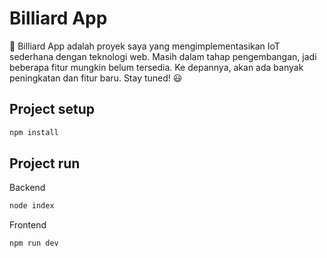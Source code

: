 # Billiard App
🚀 Billiard App adalah proyek saya yang mengimplementasikan IoT sederhana dengan teknologi web. Masih dalam tahap pengembangan, jadi beberapa fitur mungkin belum tersedia. Ke depannya, akan ada banyak peningkatan dan fitur baru. Stay tuned! 😃

## Project setup
```sh
npm install

```
## Project run
Backend
```sh
node index

```
Frontend
```sh
npm run dev

